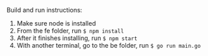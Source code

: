 Build and run instructions:

1. Make sure node is installed
2. From the fe folder, run `$ npm install`
3. After it finishes installing, run `$ npm start`
4. With another terminal, go to the be folder, run `$ go run main.go`
